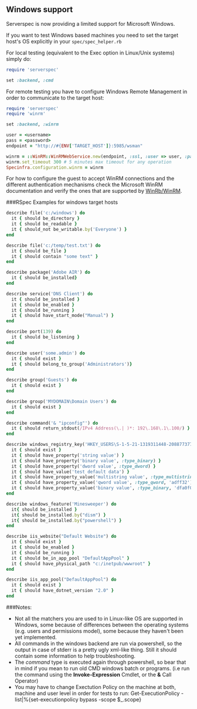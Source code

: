 ## Windows support

Serverspec is now providing a limited support for Microsoft Windows.

If you want to test Windows based machines you need to set the target host's OS explicitly in your `spec/spec_helper.rb`

For local testing (equivalent to the Exec option in Linux/Unix systems) simply do:

```ruby
require 'serverspec'

set :backend, :cmd
```

For remote testing you have to configure Windows Remote Management in order to communicate to the target host:

```ruby
require 'serverspec'
require 'winrm'

set :backend, :winrm

user = <username>
pass = <password>
endpoint = "http://#{ENV['TARGET_HOST']}:5985/wsman"

winrm = ::WinRM::WinRMWebService.new(endpoint, :ssl, :user => user, :pass => pass, :basic_auth_only => true)
winrm.set_timeout 300 # 5 minutes max timeout for any operation
Specinfra.configuration.winrm = winrm
```

For how to configure the guest to accept WinRM connections and the different authentication mechanisms check the Microsoft WinRM documentation and verify the ones that are supported by [WinRb/WinRM](https://github.com/WinRb/WinRM).


###RSpec Examples for windows target hosts
```ruby
describe file('c:/windows') do
  it { should be_directory }
  it { should be_readable }
  it { should_not be_writable.by('Everyone') }
end

describe file('c:/temp/test.txt') do
  it { should be_file }
  it { should contain "some text" }
end

describe package('Adobe AIR') do
  it { should be_installed}
end

describe service('DNS Client') do
  it { should be_installed }
  it { should be_enabled }
  it { should be_running }
  it { should have_start_mode("Manual") }
end

describe port(139) do
  it { should be_listening }
end

describe user('some.admin') do
  it { should exist }
  it { should belong_to_group('Administrators')}
end

describe group('Guests') do
  it { should exist }
end

describe group('MYDOMAIN\Domain Users') do
  it { should exist }
end

describe command('& "ipconfig"') do
  it { should return_stdout(/IPv4 Address(\.| )*: 192\.168\.1\.100/) }
end

describe windows_registry_key('HKEY_USERS\S-1-5-21-1319311448-2088773778-316617838-32407\Test MyKey') do
  it { should exist }
  it { should have_property('string value') }
  it { should have_property('binary value', :type_binary) }
  it { should have_property('dword value', :type_dword) }
  it { should have_value('test default data') }
  it { should have_property_value('multistring value', :type_multistring, "test\nmulti\nstring\ndata") }
  it { should have_property_value('qword value', :type_qword, 'adff32') }
  it { should have_property_value('binary value', :type_binary, 'dfa0f066') }
end

describe windows_feature('Minesweeper') do
  it{ should be_installed }
  it{ should be_installed.by("dism") }
  it{ should be_installed.by("powershell") }
end

describe iis_website("Default Website") do
  it { should exist }
  it { should be_enabled }
  it { should be_running }
  it { should be_in_app_pool "DefaultAppPool" }
  it { should have_physical_path "c:/inetpub/wwwroot" }
end

describe iis_app_pool("DefaultAppPool") do
  it { should exist }
  it { should have_dotnet_version "2.0" }
end

```

###Notes:
* Not all the matchers you are used to in Linux-like OS are supported in Windows, some because of differences between the operating systems (e.g. users and permissions model), some because they haven't been yet implemented.
* All commands in the windows backend are run via powershell, so the output in case of stderr is a pretty ugly xml-like thing. Still it should contain some information to help troubleshooting.
* The *command* type is executed again through powershell, so bear that in mind if you mean to run old CMD windows batch or programs. (i.e run the command using the **Invoke-Expression** Cmdlet, or the **&** Call Operator)
* You may have to change Exectution Policy on the machine at both, machine and user level in order for tests to run: Get-ExecutionPolicy -list|%{set-executionpolicy bypass -scope $_.scope}
